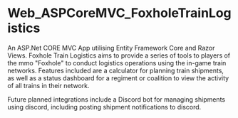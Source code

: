 # Web_ASPCoreMVC_FoxholeTrainLogistics
 An ASP.Net CORE MVC App utilising Entity Framework Core and Razor Views. Foxhole Train Logistics aims to provide a series of tools to players of the mmo "Foxhole" to conduct logistics operations using the in-game train networks. Features included are a calculator for planning train shipments, as well as a status dashboard for a regiment or coalition to view the activity of all trains in their network.
 
 Future planned integrations include a Discord bot for managing shipments using discord, including posting shipment notifications to discord.
